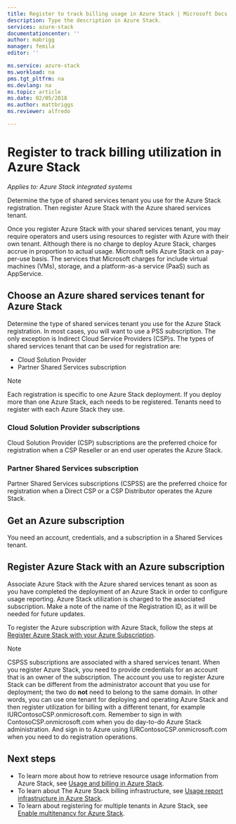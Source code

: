 ```yaml
---
title: Register to track billing usage in Azure Stack | Microsoft Docs
description: Type the description in Azure Stack.
services: azure-stack
documentationcenter: ''
author: mabrigg
manager: femila
editor: ''

ms.service: azure-stack
ms.workload: na
pms.tgt_pltfrm: na
ms.devlang: na
ms.topic: article
ms.date: 02/05/2018
ms.author: mattbriggs
ms.reviewer: alfredo

---
```


# Register to track billing utilization in Azure Stack

*Applies to: Azure Stack integrated systems*

Determine the type of shared services tenant you use for the Azure Stack registration. Then register Azure Stack with the Azure shared services tenant.

Once you register Azure Stack with your shared services tenant, you may require operators and users using resources to register with Azure with their own tenant. Although there is no charge to deploy Azure Stack, charges accrue in proportion to actual usage. Microsoft sells Azure Stack on a pay-per-use basis. The services that Microsoft charges for include virtual machines (VMs), storage, and a platform-as-a service (PaaS) such as AppService.

## Choose an Azure shared services tenant for Azure Stack

Determine the type of shared services tenant you use for the Azure Stack registration. In most cases, you will want to use a PSS subscription. The only exception is Indirect Cloud Service Providers (CSP)s. The types of shared services tenant that can be used for registration are:

 - Cloud Solution Provider
 - Partner Shared Services subscription

> [!Note]  
> Each registration is specific to one Azure Stack deployment. If you deploy more than one Azure Stack, each needs to be registered. Tenants need to register with each Azure Stack they use.

### Cloud Solution Provider subscriptions

Cloud Solution Provider (CSP) subscriptions are the preferred choice for registration when a CSP Reseller or an end user operates the Azure Stack.

### Partner Shared Services subscription

Partner Shared Services subscriptions (CSPSS) are the preferred choice for registration when a Direct CSP or a CSP Distributor operates the Azure Stack.

## Get an Azure subscription

You need an account, credentials, and a subscription in a Shared Services tenant.

<!-- How to do I this? -->

<!-- You need the shared services tenant ID for an Azure subscription. For steps on setting up a shared services tenant and to get your ID, see [Add Azure Partner Shared Services](https://msdn.microsoft.com/en-us/partner-center/shared-services). -->

## Register Azure Stack with an Azure subscription

Associate Azure Stack with the Azure shared services tenant as soon as you have completed the deployment of an Azure Stack in order to configure usage reporting. Azure Stack utilization is charged to the associated subscription. Make a note of the name of the Registration ID, as it will be needed for future updates.

To register the Azure subscription with Azure Stack, follow the steps at [Register Azure Stack with your Azure Subscription](https://docs.microsoft.com/en-us/azure/azure-stack/azure-stack-register).

> [!Note]  
CSPSS subscriptions are associated with a shared services tenant. When you register Azure Stack, you need to provide credentials for an account that is an owner of the subscription. The account you use to register Azure Stack can be different from the administrator account that you use for deployment; the two do **not** need to belong to the same domain. In other words, you can use one tenant for deploying and operating Azure Stack and then register utilization for billing with a different tenant, for example IURContosoCSP.onmicrosoft.com. Remember to sign in with ContosoCSP.onmicrosoft.com when you do day-to-do Azure Stack administration. And sign in to Azure using IURContosoCSP.onmicrosoft.com when you need to do registration operations.

## Next steps

 - To learn more about how to retrieve resource usage information from Azure Stack, see [Usage and billing in Azure Stack](/azure-stack-billing-and-chargeback.md).
 - To learn about The Azure Stack billing infrastructure, see [Usage report infrastructure in Azure Stack](azure-stack-csp-register-azure-stack.md).
 - To learn about registering for multiple tenants in Azure Stack, see  [Enable multitenancy for Azure Stack](azure-stack-csp-register-azure-stack.md).
 